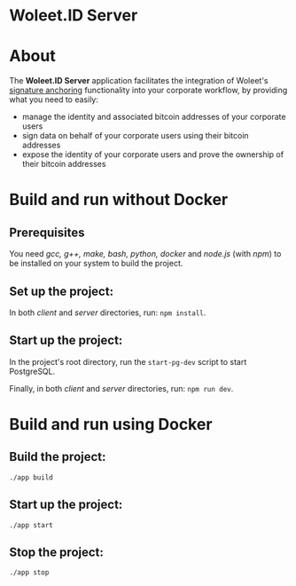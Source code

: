 # Woleet.ID Server

# About

The **Woleet.ID Server** application facilitates the integration of Woleet's [signature anchoring](https://medium.com/@woleet/beyond-data-anchoring-bee867d9be3a) functionality into your corporate workflow, by providing what you need to easily:
 * manage the identity and associated bitcoin addresses of your corporate users
 * sign data on behalf of your corporate users using their bitcoin addresses
 * expose the identity of your corporate users and prove the ownership of their bitcoin addresses 
 
# Build and run without Docker

## Prerequisites

You need _gcc, g++, make, bash, python, docker_ and _node.js_ (with _npm_) to be installed on your system to build the project. 

## Set up the project:

In both _client_ and _server_ directories, run: `npm install`. 

## Start up the project:

In the project's root directory, run the `start-pg-dev` script to start PostgreSQL.

Finally, in both _client_ and _server_ directories, run: `npm run dev`. 

# Build and run using Docker

## Build the project:

    ./app build

## Start up the project:

    ./app start

## Stop the project:

    ./app stop
